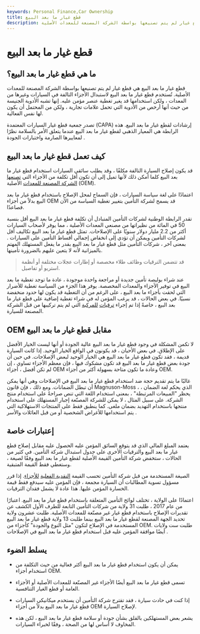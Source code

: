 ```yaml
---
keywords: Personal Finance,Car Ownership
title: قطع غيار ما بعد البيع
description: قطع غيار ما بعد البيع هي قطع غيار لم يتم تصنيعها بواسطة الشركة المصنعة للمعدات الأصلية.
---
```


# قطع غيار ما بعد البيع
## ما هي قطع غيار ما بعد البيع؟

قطع غيار ما بعد البيع هي قطع غيار لم يتم تصنيعها بواسطة الشركة المصنعة للمعدات الأصلية. تُستخدم قطع غيار ما بعد البيع لاستبدال الأجزاء التالفة في السيارات وغيرها من المعدات ، ولكن استخدامها قد يغير تغطية عنصر مؤمن عليه. إنها تشبه الأدوية الجنيسة من حيث أنها أرخص من الأدوية التي تحمل علامات تجارية ، ولكن من المحتمل أن يكون لها نفس الفعالية.

تصدر جمعية قطع غيار السيارات المعتمدة (CAPA) إرشادات لقطع غيار ما بعد البيع. هذه الرابطة هي المعيار الذهبي لقطع غيار ما بعد البيع عندما يتعلق الأمر بالسلامة نظرًا لمعاييرها الصارمة واختبارات الجودة .

## كيف تعمل قطع غيار ما بعد البيع

قد يكون إصلاح السيارة التالفة مكلفًا ، وقد يطلب سائقي السيارات استخدام قطع غيار ما بعد البيع كلما أمكن ذلك لأنها تميل إلى أن تكون أقل تكلفة من الأجزاء التي [تصنعها الشركة المصنعة للمعدات](/oem) الأصلية (OEM).

اعتمادًا على لغة سياسة السيارات ، فإن السماح لمحل الإصلاح باستخدام قطع غيار ما بعد البيع بدلاً من أجزاء OEM قد يسمح لشركة التأمين بتغيير تغطية السياسة من الآن فصاعدًا.

تقدر الرابطة الوطنية لشركات التأمين المتبادل أن تكلفة قطع غيار ما بعد البيع أقل بنسبة 50 في المائة من نظيراتها من مصنعي المعدات الأصلية ، مما يوفر لأصحاب السيارات أكثر من 2.2 مليار دولار سنويًا على الإصلاحات. تمثل قطع غيار ما بعد البيع تكاليف أقل لشركات التأمين ويمكن أن تؤدي إلى انخفاض إجمالي أقساط التأمين على السيارات . بمعنى آخر ، شركات التأمين مثل قطع غيار ما بعد البيع بقدر ما يفعل المستهلك المهتم بالميزانية لأنه لا يتعين عليهم بالضرورة تأمينها.

> قد تتضمن الترقيات وظائف طلاء مخصصة أو إطارات عجلات مختلفة أو أنظمة استريو أو تفاصيل.

>

عند شراء بوليصة تأمين جديدة أو مراجعة واحدة موجودة ، عادة ما توجد تغطية ما بعد البيع في توفير الأجزاء والمعدات المخصصة. يوفر هذا الجزء من السياسة تغطية للأضرار التي لحقت بأجزاء ما بعد البيع ، على الرغم من أن التغطية قد يكون لها حدود منخفضة نسبيًا. في بعض الحالات ، قد يرغب المؤمن له في شراء تغطية إضافية على قطع غيار ما بعد البيع ، خاصةً إذا تم إجراء [ترقيات](/upgrade) [للمركبة](/upgrade) التي لم يتم تركيبها من قبل الشركة المصنعة للسيارة.

## OEM مقابل قطع غيار ما بعد البيع

لا تكمن المشكلة في وجود قطع غيار ما بعد البيع عالية الجودة أو أنها ليست الخيار الأفضل على الإطلاق. في بعض الأحيان ، قد يكونون في الواقع الخيار الوحيد. إذا كانت السيارة قديمة ، فقد تكون قطع غيار ما بعد البيع هي الخيار الوحيد لبعض الإصلاحات. في حين أن جودة بعض قطع غيار ما بعد البيع قد تكون مشكوك فيها ، فإن معظم الأجزاء تساوي ، إن لم تكن أفضل ، أجزاء OEM وعادة ما تكون متاحة بسهولة أكثر من أجزاء OEM.

غالبًا ما يتم تقديم حجة ضد استخدام قطع غيار ما بعد البيع في الإصلاحات وهي أنها يمكن أن تبطل الضمانات. ومع ذلك ، فإن قانون Magnuson-Moss ، الذي يحكم لغة الضمان ، يحظر "المبيعات المرتبطة" ، بمعنى استخدام اللغة التي تنص صراحةً على استخدام منتج الشركة. على سبيل المثال ، لا يمكن للشركة المصنّعة إجبار المستهلك على استخدام منتجها باستخدام التهديد بضمان ملغى. كما ينطبق فقط على المنتجات الاستهلاكية التي يتم استخدامها للأغراض الشخصية أو من قبل العائلات والأسر .

## إعتبارات خاصة

يعتمد المبلغ المالي الذي قد يتوقع السائق المؤمن عليه الحصول عليه مقابل إصلاح قطع غيار ما بعد البيع والترقيات الأخرى على جدول استبدال شركة التأمين. في كثير من الحالات ، ستخفض شركة التأمين القيمة الأصلية لقطع غيار ما بعد البيع وفقًا لصيغة ، وستغطي فقط القيمة المتبقية.

الصيغة المستخدمة من قبل شركة التأمين تحسب القيمة [النقدية الفعلية](/actual-cash-value) [للأجزاء](/actual-cash-value). إذا قرر مسؤول تسوية المطالبات أن السيارة مجمعة ، فإن المؤمن عليه سيدفع فقط قيمة الخسارة المؤمن عليها. هذا عادة لا يشمل فقدان الترقيات.

اعتمادًا على الولاية ، تختلف لوائح التأمين المتعلقة باستخدام قطع غيار ما بعد البيع. اعتبارًا من عام 2017 ، طلبت 31 ولاية من شركات التأمين التابعة للطرف الأول الكشف عن تقديرات الإصلاح باستخدام قطع غيار غير مصنّعة للمعدات الأصلية. طلبت عشرون ولاية تحديد الجهة المصنعة لقطع غيار ما بعد البيع بينما طلبت 13 ولاية قطع غيار ما بعد البيع المستخدمة في الإصلاح لتكون "مثل النوع والجودة" كأجزاء من OEM. طلبت ست ولايات أيضًا موافقة المؤمن عليه قبل استخدام قطع غيار ما بعد البيع في الإصلاحات .

## يسلط الضوء

- يمكن أن يكون استخدام قطع غيار ما بعد البيع أكثر فعالية من حيث التكلفة من استخدام أجزاء OEM.

- تسمى قطع غيار ما بعد البيع أيضًا الأجزاء غير المصنّعة للمعدات الأصلية أو الأجزاء العامة أو قطع الغيار التنافسية.

- إذا كنت في حادث سيارة ، فقد تقترح شركة التأمين أن يستخدم ميكانيكي السيارات قطع غيار ما بعد البيع بدلاً من أجزاء OEM لإصلاح السيارة.

- يشعر بعض المستهلكين بالقلق بشأن جودة أو سلامة قطع غيار ما بعد البيع ، لكن هذه المخاوف لا أساس لها من الصحة ، وفقًا لخبراء السيارات.


